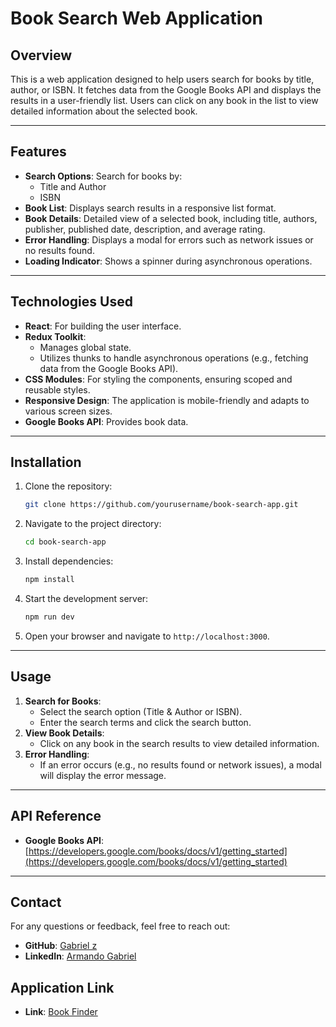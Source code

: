 # Book Search Web Application

## Overview

This is a web application designed to help users search for books by title, author, or ISBN. It fetches data from the Google Books API and displays the results in a user-friendly list. Users can click on any book in the list to view detailed information about the selected book.

---

## Features

- **Search Options**: Search for books by:
  - Title and Author
  - ISBN
- **Book List**: Displays search results in a responsive list format.
- **Book Details**: Detailed view of a selected book, including title, authors, publisher, published date, description, and average rating.
- **Error Handling**: Displays a modal for errors such as network issues or no results found.
- **Loading Indicator**: Shows a spinner during asynchronous operations.

---

## Technologies Used

- **React**: For building the user interface.
- **Redux Toolkit**:
  - Manages global state.
  - Utilizes thunks to handle asynchronous operations (e.g., fetching data from the Google Books API).
- **CSS Modules**: For styling the components, ensuring scoped and reusable styles.
- **Responsive Design**: The application is mobile-friendly and adapts to various screen sizes.
- **Google Books API**: Provides book data.

---

## Installation

1. Clone the repository:
   ```bash
   git clone https://github.com/yourusername/book-search-app.git
   ```
2. Navigate to the project directory:
   ```bash
   cd book-search-app
   ```
3. Install dependencies:
   ```bash
   npm install
   ```
4. Start the development server:
   ```bash
   npm run dev
   ```
5. Open your browser and navigate to `http://localhost:3000`.

---

## Usage

1. **Search for Books**:
   - Select the search option (Title & Author or ISBN).
   - Enter the search terms and click the search button.
2. **View Book Details**:
   - Click on any book in the search results to view detailed information.
3. **Error Handling**:
   - If an error occurs (e.g., no results found or network issues), a modal will display the error message.

---

## API Reference

- **Google Books API**: [https://developers.google.com/books/docs/v1/getting_started](https://developers.google.com/books/docs/v1/getting_started)

---

## Contact

For any questions or feedback, feel free to reach out:

- **GitHub**: [Gabriel z](https://github.com/GabZzL)
- **LinkedIn**: [Armando Gabriel](https://www.linkedin.com/in/armandogabrieljl)

## Application Link

- **Link**: [Book Finder](book-search-c4ee6.firebaseapp.com)
